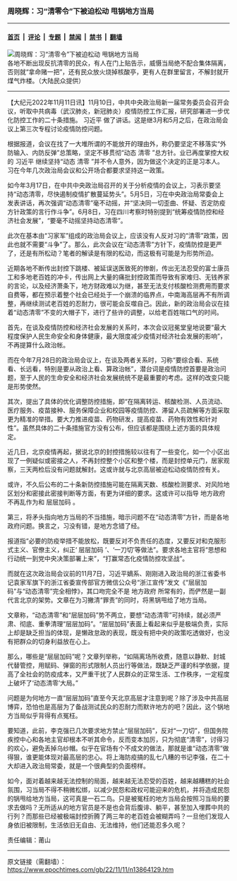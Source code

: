 ### 周晓辉：习“清零令”下被迫松动 甩锅地方当局

---

#### [首页](../../../..?n13864129) &nbsp;|&nbsp; [评论](../../../../../epoch-comment?n13864129) &nbsp;|&nbsp; [专题](../../../../../epoch-special?n13864129) &nbsp;|&nbsp; [禁闻](../../../../../epoch-news?n13864129) &nbsp;|&nbsp; [禁书](../../../../../books?n13864129) &nbsp;|&nbsp; [翻墙](https://github.com/gfw-breaker/nogfw/blob/master/README.md?n13864129)


<div><img alt="周晓辉：习“清零令”下被迫松动 甩锅地方当局" class="attachment-djy_600_400 size-djy_600_400 wp-post-image" src="https://i.epochtimes.com/assets/uploads/2022/11/id13863686-Collage-Maker-10-Nov-2022-08.25-PM-600x400.jpg"/>
<div class="caption">
 各地不断出现反抗清零的民众，有人在门上贴告示，威慑当局绝不配合集体隔离，否则就“拿命赌一把”，还有民众放火烧掉核酸亭，更有人在群里留言，不解封就开煤气炸楼。（大陆民众提供）
</div></div><hr/><div class="post_content" id="artbody" itemprop="articleBody">
 <!-- article content begin -->
 <p>
  【大纪元2022年11月11日讯】11月10日，中共中央政治局新一届常务委员会召开会议，听取中共病毒（武汉肺炎，新冠肺炎）疫情防控工作汇报，研究部署进一步优化防控工作的二十条措施。
  <ok href="https://www.epochtimes.com/gb/tag/%E4%B9%A0%E8%BF%91%E5%B9%B3.html">
   习近平
  </ok>
  做了讲话。这是继3月和5月之后，在政治局会议上第三次专程讨论疫情防控问题。
 </p>
 <p>
  根据报道，会议在找了一大堆所谓的不能放开的理由外，称仍要坚定不移落实“外防输入、内防反弹”总策略，坚定不移贯彻“动态
  <ok href="https://www.epochtimes.com/gb/tag/%E6%B8%85%E9%9B%B6.html">
   清零
  </ok>
  ”总方针。业已再度掌控大权的
  <ok href="https://www.epochtimes.com/gb/tag/%E4%B9%A0%E8%BF%91%E5%B9%B3.html">
   习近平
  </ok>
  继续坚持“动态
  <ok href="https://www.epochtimes.com/gb/tag/%E6%B8%85%E9%9B%B6.html">
   清零
  </ok>
  ”并不令人意外，因为做这个决定的正是习本人。习在今年几次政治局会议和公开场合都要求坚持这一政策。
 </p>
 <p>
  如今年3月17日，在中共中央政治局召开的关于分析疫情的会议上，习表示要坚持“动态清零，尽快遏制疫情扩散蔓延势头”。5月5日，习在中央政治局常委会上发表讲话，再次强调“动态清零”毫不动摇，并“坚决同一切歪曲、怀疑、否定防疫方针政策的言行作斗争”。6月8日，习在四川考察时特别提到“统筹疫情防控和经济社会发展”，“要毫不动摇坚持动态清零”。
 </p>
 <p>
  此次在基本由“习家军”组成的政治局会议上，应该没有人反对习的“清零”政策，因此也就不需要“斗争”了。那么，此次会议在“动态清零”方针下，疫情防控是更严了，还是有所松动？笔者的解读是有限的松动，而这极有可能是为形势所迫。
 </p>
 <p>
  近期各地不断传出封控下跳楼、被延误送医致死的惨剧，传出无法忍受的富士康员工和多地老百姓的冲卡，传出网上大量的痛批封控政策而导致有家难归、无钱养家的言论，以及经济萧条下，地方财政难以为继，甚至无法支付核酸检测费用而要求自费等，都在预示着整个社会已经处于一个崩溃的临界点，中南海高层再不有所调整，再继续测试老百姓的忍耐力，很可能会反噬自己。因此，新的政治局会议在挂着“动态清零”不变的大帽子下，进行了些许的调整，以给老百姓喘口气的时间。
 </p>
 <p>
  首先，在谈及疫情防控和经济社会发展的关系时，本次会议冠冕堂皇地说要“最大程度保护人民生命安全和身体健康，最大限度减少疫情对经济社会发展的影响”，不再提算什么政治帐。
 </p>
 <p>
  而在今年7月28日的政治局会议上，在谈及两者关系时，习称“要综合看、系统看、长远看，特别是要从政治上看、算政治帐”，潜台词是疫情防控首要是政治问题，至于人民的生命安全和经济社会发展统统不是最重要的考虑。这样的改变只能是形势使然。
 </p>
 <p>
  其次，提出了具体的优化调整防控措施，即“在隔离转运、核酸检测、人员流动、医疗服务、疫苗接种、服务保障企业和校园等疫情防控、滞留人员疏解等方面采取更为精准的举措。要大力推进疫苗、药物研发，提高疫苗、药物有效性和针对性”。虽然具体的二十条措施官方没有公布，但应该都是围绕上述方面的具体规定。
 </p>
 <p>
  近几日，北京疫情再起，据说北京的封控措施较以往有了一些变化，如一个小区出现了一例疑似或密接之人，不再封控整个小区和整个楼，而是封控单元门，居家观察，三天两检后没有问题就解封。这或许就与北京高层被迫松动疫情防控有关。
 </p>
 <p>
  或许，不久后公布的二十条新防控措施可能在隔离天数、核酸检测要求、对风险地区划分和密接此密接判断等方面，有更为详细的要求。这或许可以指导
  <ok href="https://www.epochtimes.com/gb/tag/%E5%9C%B0%E6%96%B9%E6%94%BF%E5%BA%9C.html">
   地方政府
  </ok>
  不再乱作为和
  <ok href="https://www.epochtimes.com/gb/tag/%E5%B1%82%E5%B1%82%E5%8A%A0%E7%A0%81.html">
   层层加码
  </ok>
  。
 </p>
 <p>
  第三，将矛头指向地方当局的不当措施，暗示问题不在“动态清零”方针，而是各地政府问题。换言之，习没有错，是地方念错了经。
 </p>
 <p>
  报道指“必要的防疫举措不能放松，既要反对不负责任的态度，又要反对和克服形式主义、官僚主义，纠正‘
  <ok href="https://www.epochtimes.com/gb/tag/%E5%B1%82%E5%B1%82%E5%8A%A0%E7%A0%81.html">
   层层加码
  </ok>
  ’、‘一刀切’等做法”。要求各地主官将“思想和行动统一到党中央决策部署上来”，“打赢常态化疫情防控攻坚战”。
 </p>
 <p>
  而就在这次政治局会议前的11月7日，习近平嫡系、刚刚进入政治局的浙江省委书记袁家军旗下的浙江省委宣传部官方微信公众号“浙江宣传”发文《“层层加码”与“动态清零”完全相悖》，其口吻完全不是
  <ok href="https://www.epochtimes.com/gb/tag/%E5%9C%B0%E6%96%B9%E6%94%BF%E5%BA%9C.html">
   地方政府
  </ok>
  所常有的，而俨然是一副代言北京的架势。文章在为习撇清“罪责”的同时，将黑锅甩给了地方当局。
 </p>
 <p>
  文章称，“动态清零”和“层层加码”势不两立，要想“动态清零”可持续，就必须严肃、彻底、重拳清理“层层加码”。“层层加码”表面上看起来似乎是极端负责，实际上却是缺乏担当的体现，是懒政怠政的表现，既没有把中央的政策吃透做好，也没有把群众的切身利益放在心上。
 </p>
 <p>
  那么，哪些是“层层加码”呢？文章列举称，“如隔离场所收费，随意以静默、封城代替管控，用赋码、弹窗的形式限制人员出行等做法，既缺乏严谨的科学依据，提高了全社会的防疫成本，又严重干扰了人民群众的正常生活、工作秩序，一定程度上破坏了‘动态清零’大局。”
 </p>
 <p>
  问题是为何地方一直“层层加码”直至今天北京高层才注意到呢？除了涉及中共高层博弈，恐怕也是高层为了备战测试民众的忍耐力而默许地方的吧？因此，这个锅地方当局似乎背得有点冤枉。
 </p>
 <p>
  要知道，此前，李克强已几次要求地方禁止“层层加码”，反对“一刀切”，但国务院疾控中心和各地主官却根本不听其命令，反而变本加厉，只为彻底“清零”，讨得习的欢心，避免丢掉乌纱帽。似乎在官场有个不成文的做法，那就是谁“动态清零”做得狠，谁更能体现对最高层的忠心。将上海防疫搞的乱七八糟的书记李强，在二十大却进入政治局常委，就是一个很典型的负面榜样。
 </p>
 <p>
  如今，面对着越来越无法控制的局面，越来越无法忍受的百姓，越来越糟糕的社会氛围，习当局不得不稍微松绑，以减少民怨和政权可能迎来的危机，并将造成民怨的锅甩给地方当局，这可真是一石二鸟。只是被冤枉的地方当局会按照习当局的要求去做吗？无所适从的地方官员是不是也会背后腹诽、躺平，甚至加入埋葬中共的行列？而那些已经被极端封控折腾了两三年的老百姓会被糊弄吗？一旦他们发现人身依旧被限制，生活依旧无自由、无法维持，他们还能忍多久呢？
 </p>
 <p>
  责任编辑：莆山
 </p>
 <!-- article content end -->
 <div id="below_article_ad">
 </div>
</div>


---

原文链接（需翻墙）：https://www.epochtimes.com/gb/22/11/11/n13864129.htm